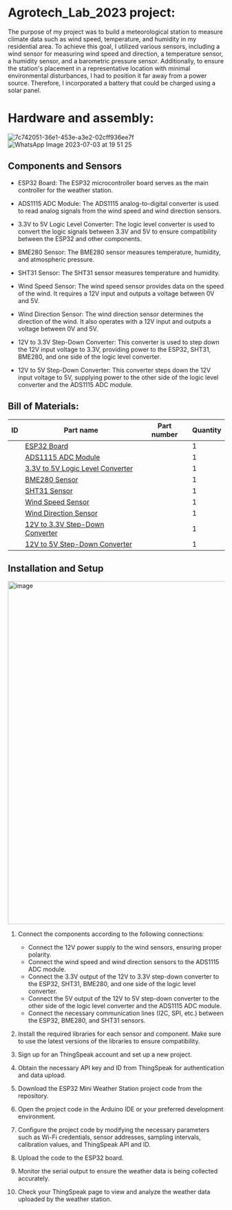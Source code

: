 # Agrotech_Lab_2023 project:
The purpose of my project was to build a meteorological station to measure climate data such as wind speed, temperature, and humidity in my residential area. To achieve this goal, I utilized various sensors, including a wind sensor for measuring wind speed and direction, a temperature sensor, a humidity sensor, and a barometric pressure sensor. Additionally, to ensure the station's placement in a representative location with minimal environmental disturbances, I had to position it far away from a power source. Therefore, I incorporated a battery that could be charged using a solar panel.

# Hardware and assembly:
![7c742051-36e1-453e-a3e2-02cff936ee7f](https://github.com/yovelrod/Agrotech_Lab_2023/assets/118877588/83ec2dd8-f0cc-48bb-bac8-e0c2dbe8a08b)![WhatsApp Image 2023-07-03 at 19 51 25](https://github.com/yovelrod/Agrotech_Lab_2023/assets/118877588/79a9b3dc-e08c-47b6-8bd0-a70d41c3083f)







## Components and Sensors

- ESP32 Board: The ESP32 microcontroller board serves as the main controller for the weather station.

- ADS1115 ADC Module: The ADS1115 analog-to-digital converter is used to read analog signals from the wind speed and wind direction sensors.

- 3.3V to 5V Logic Level Converter: The logic level converter is used to convert the logic signals between 3.3V and 5V to ensure compatibility between the ESP32 and other components.

- BME280 Sensor: The BME280 sensor measures temperature, humidity, and atmospheric pressure.

- SHT31 Sensor: The SHT31 sensor measures temperature and humidity.

- Wind Speed Sensor: The wind speed sensor provides data on the speed of the wind. It requires a 12V input and outputs a voltage between 0V and 5V.

- Wind Direction Sensor: The wind direction sensor determines the direction of the wind. It also operates with a 12V input and outputs a voltage between 0V and 5V.

- 12V to 3.3V Step-Down Converter: This converter is used to step down the 12V input voltage to 3.3V, providing power to the ESP32, SHT31, BME280, and one side of the logic level converter.

- 12V to 5V Step-Down Converter: This converter steps down the 12V input voltage to 5V, supplying power to the other side of the logic level converter and the ADS1115 ADC module.

## Bill of Materials:

| ID | Part name                          | Part number                        | Quantity |
|----|------------------------------------|------------------------------------|----------|
|    | [ESP32 Board](https://www.aliexpress.com/item/1005003145192016.html?spm=a2g0o.order_list.order_list_main.116.32271802WzfUcm)       |                                    | 1        |
|    | [ADS1115 ADC Module](https://www.aliexpress.com/item/32817162654.html?spm=a2g0o.order_list.order_list_main.168.32271802WzfUcm)|                                  | 1        |
|    | [3.3V to 5V Logic Level Converter](https://www.aliexpress.com/item/4000552920569.html?spm=a2g0o.order_list.order_list_main.245.32271802WzfUcm) |             | 1        |
|    | [BME280 Sensor](https://www.aliexpress.com/item/32862445164.html?spm=a2g0o.order_list.order_list_main.141.32271802WzfUcm)     |                                    | 1        |
|    | [SHT31 Sensor](https://www.aliexpress.com/item/1005004088598291.html?spm=a2g0o.order_list.order_list_main.240.32271802WzfUcm)       |                                    | 1        |
|    | [Wind Speed Sensor](https://www.aliexpress.com/item/1005004770322638.html?spm=a2g0o.order_list.order_list_main.65.32271802WzfUcm) |                                | 1        |
|    | [Wind Direction Sensor](https://www.aliexpress.com/item/1005004770322638.html?spm=a2g0o.order_list.order_list_main.65.32271802WzfUcm) |                          | 1        |
|    | [12V to 3.3V Step-Down Converter](https://www.aliexpress.com/item/32949929824.html?spm=a2g0o.order_list.order_list_main.204.32271802WzfUcm&gatewayAdapt=glo2isr) |            | 1        |
|    | [12V to 5V Step-Down Converter](https://www.aliexpress.com/item/32949929824.html?spm=a2g0o.order_list.order_list_main.204.32271802WzfUcm&gatewayAdapt=glo2isr) |                | 1        |

## Installation and Setup

<img width="797" alt="image" src="https://github.com/yovelrod/Agrotech_Lab_2023/assets/118877588/ce5d22b4-bbcf-4bf4-83ca-90207b1f9ad6">

1. Connect the components according to the following connections:

   - Connect the 12V power supply to the wind sensors, ensuring proper polarity.
   - Connect the wind speed and wind direction sensors to the ADS1115 ADC module.
   - Connect the 3.3V output of the 12V to 3.3V step-down converter to the ESP32, SHT31, BME280, and one side of the logic level converter.
   - Connect the 5V output of the 12V to 5V step-down converter to the other side of the logic level converter and the ADS1115 ADC module.
   - Connect the necessary communication lines (I2C, SPI, etc.) between the ESP32, BME280, and SHT31 sensors.

2. Install the required libraries for each sensor and component. Make sure to use the latest versions of the libraries to ensure compatibility.

3. Sign up for an ThingSpeak account and set up a new project.

4. Obtain the necessary API key and ID from ThingSpeak for authentication and data upload.

5. Download the ESP32 Mini Weather Station project code from the repository.

6. Open the project code in the Arduino IDE or your preferred development environment.

7. Configure the project code by modifying the necessary parameters such as Wi-Fi credentials, sensor addresses, sampling intervals, calibration values, and ThingSpeak API and ID.

8. Upload the code to the ESP32 board.

9. Monitor the serial output to ensure the weather data is being collected accurately.

10. Check your ThingSpeak page to view and analyze the weather data uploaded by the weather station.

